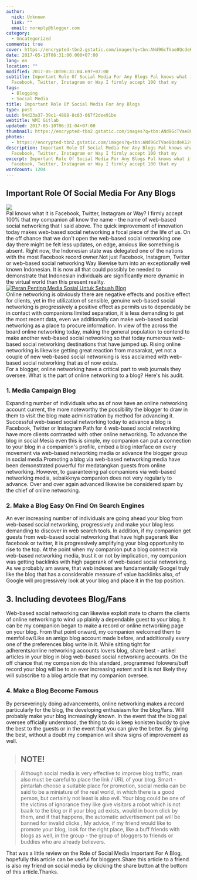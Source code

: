 ```yaml
---
author:
  nick: Unknown
  link: ""
  email: noreply@blogger.com
category:
  - Uncategorized
comments: true
cover: https://encrypted-tbn2.gstatic.com/images?q=tbn:ANd9GcTVae8QcdeK12vKxKC_CrH9hB5EyUT8qCbX8AC-lyCzLoPeUzWU0NE32NfC
date: 2017-05-10T06:31:00.000+07:00
lang: en
location: ""
modified: 2017-05-10T06:31:04.697+07:00
subtitle: Important Role Of Social Media For Any Blogs Pal knows what it is
  Facebook, Twitter, Instagram or Way I firmly accept 100 that my
tags:
  - Blogging
  - Social Media
title: Important Role Of Social Media For Any Blogs
type: post
uuid: 94d23a37-39c1-4888-8c63-667f2dee91be
webtitle: WMI Gitlab
updated: 2017-05-10T06:31:04+07:00
thumbnail: https://encrypted-tbn2.gstatic.com/images?q=tbn:ANd9GcTVae8QcdeK12vKxKC_CrH9hB5EyUT8qCbX8AC-lyCzLoPeUzWU0NE32NfC
photos:
  - https://encrypted-tbn2.gstatic.com/images?q=tbn:ANd9GcTVae8QcdeK12vKxKC_CrH9hB5EyUT8qCbX8AC-lyCzLoPeUzWU0NE32NfC
description: Important Role Of Social Media For Any Blogs Pal knows what it is
  Facebook, Twitter, Instagram or Way I firmly accept 100 that my
excerpt: Important Role Of Social Media For Any Blogs Pal knows what it is
  Facebook, Twitter, Instagram or Way I firmly accept 100 that my
wordcount: 1204
---
```


<div dir="ltr" style="text-align: left;" trbidi="on"><h2>    Important Role Of Social Media For Any Blogs </h2><img src="https://encrypted-tbn2.gstatic.com/images?q=tbn:ANd9GcTVae8QcdeK12vKxKC_CrH9hB5EyUT8qCbX8AC-lyCzLoPeUzWU0NE32NfC"><br>Pal knows what it is Facebook, Twitter, Instagram or Way? I firmly accept     100% that my companion all know the name - the name of web-based social     networking that I said above. The quick improvement of innovation today     makes web-based social networking a focal piece of the life of us. On the     off chance that we don't open the web-based social networking one day there     might be felt less updates, on edge, anxious like something is absent.     Right now, the Indonesian state was delegated one of the nations with the     most Facebook record owner.Not just Facebook, Instagram, Twitter or     web-based social networking Way likewise turn into an exceptionally well     known Indonesian. It is now all that could possibly be needed to     demonstrate that Indonesian individuals are significantly more dynamic in     the virtual world than this present reality. <br><a href="http://4.bp.blogspot.com/-aQgwaLVl0AQ/VW1vGeRiBJI/AAAAAAAABcQ/K5gZ_CBvjXY/s1600/Screenshot_115.jpg" rel="noopener noreferer nofollow">        <img alt="Peran Penting Media Sosial Untuk Sebuah Blog" border="0" src="https://4.bp.blogspot.com/-aQgwaLVl0AQ/VW1vGeRiBJI/AAAAAAAABcQ/K5gZ_CBvjXY/s1600/Screenshot_115.jpg" title="Important Role Of Social Media For A Blog">    </a><br>Online networking is obviously there are negative effects and positive     effect for clients, yet in the utilization of sensible, genuine web-based     social networking is progressively a positive effect as permits us to     dependably be in contact with companions limited separation, it is less     demanding to get the most recent data, even we additionally can make     web-based social networking as a place to procure information. In view of     the across the board online networking today, making the general population     to contend to make another web-based social networking so that today     numerous web-based social networking destinations that have jumped up.     Rising online networking is likewise getting great reaction from masarakat,     yet not a couple of new web-based social networking is less acclaimed with     web-based social networking that as of now exists. <br>For a blogger, online networking have a critical part to web journals they     oversee. What is the part of online networking to a blog? Here's his audit. <br><h3>    1. Media Campaign Blog </h3>Expanding number of individuals who as of now have an online networking     account current, the more noteworthy the possibility the blogger to draw in     them to visit the blog mate administration by method for advancing it.     Successful web-based social networking today to advance a blog is Facebook,     Twitter or Instagram Path for 4 web-based social networking have more     clients contrasted with other online networking. To advance the blog in     social Mesia even this is simple, my companion can put a connection to your     blog in a companion's profile, embed a blog interface on every movement via     web-based networking media or advance the blogger group in social     media.Promoting a blog via web-based networking media have been     demonstrated powerful for medatangkan guests from online networking.     However, to guaranteeing pal companions via web-based networking media,     sebaikknya companion does not very regularly to advance. Over and over     again advanced likewise be considered spam by the chief of online     networking. <br><h3>    2. Make a Blog Easy On Find On Search Engines </h3>An ever increasing number of individuals are going ahead your blog from     web-based social networking, progressively and make your blog less     demanding to discover in web search tools. In addition, if my companion get     guests from web-based social networking that have high pagerank like     facebook or twitter, it is progressively amplifying your blog opportunity     to rise to the top. At the point when my companion put a blog connect via     web-based networking media, trust it or not by implication, my companion     was getting backlinks with high pagerank of web-based social networking. As     we probably am aware, that web indexes are fundamentally Googel truly like     the blog that has a considerable measure of value backlinks also, of Google     will progressively look at your blog and place it in the top position. <br><h2>    3. Including devotees Blog/Fans </h2>Web-based social networking can likewise exploit mate to charm the clients     of online networking to wind up plainly a dependable guest to your blog. It     can be my companion began to make a record or online networking page on     your blog. From that point onward, my companion welcomed them to     memfollow/Like an amigo blog account made before, and additionally every     one of the preferences blog write in it. While sitting tight for     adherents/online networking accounts lovers blog, share best - artikel     articles in your blog in blog web-based social networking accounts. On the     off chance that my companion do this standard, programmed folowers/buff     record your blog will be to an ever increasing extent and it is not likely     they will subscribe to a blog article that my companion oversee. <br><h3>    4. Make a Blog Become Famous </h3>By perseveringly doing advancements, online networking makes a record     particularly for the blog, the developing enthusiasm for the blog/fans.     Will probably make your blog increasingly known. In the event that the blog     pal oversee officially understood, the thing to do is keep konisten buddy     to give the best to the guests or in the event that you can give the     better. By giving the best, without a doubt my companion will show signs of     improvement as well. <br><blockquote><h2>        <strong>NOTE!</strong>    </h2></blockquote><blockquote>Although social media is very effective to improve blog traffic, man         also must be careful to place the link / URL of your blog. Smart -         pintarlah choose a suitable place for promotion, social media can be         said to be a miniature of the real world, in which there is a good         person, but certainly not least is also evil. Your blog could be one of         the victims of ignorance they like give visitors a robot which is not         baaik to the blog or if your blog ad exists, would in boom click by         them, and if that happens, the automatic advertisement pal will be         banned for invalid clicks , My advice, if my friend would like to         promote your blog, look for the right place, like a buff friends with         blogs as well, in the group - the group of bloggers to friends or         buddies who are already believers.     </blockquote>That was a little review on the Role of Social Media Important For A Blog,     hopefully this article can be useful for bloggers.Share this article to a     friend is also my friend on social media by clicking the share button at     the bottom of this article.Thanks. </div>